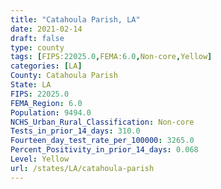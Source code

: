 ```yaml
---
title: "Catahoula Parish, LA"
date: 2021-02-14
draft: false
type: county
tags: [FIPS:22025.0,FEMA:6.0,Non-core,Yellow]
categories: [LA]
County: Catahoula Parish
State: LA
FIPS: 22025.0
FEMA_Region: 6.0
Population: 9494.0
NCHS_Urban_Rural_Classification: Non-core
Tests_in_prior_14_days: 310.0
Fourteen_day_test_rate_per_100000: 3265.0
Percent_Positivity_in_prior_14_days: 0.068
Level: Yellow
url: /states/LA/catahoula-parish
---
```



